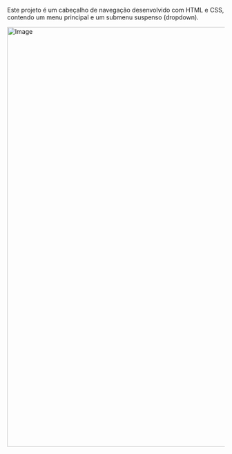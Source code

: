 Este projeto é um cabeçalho de navegação desenvolvido com HTML e CSS, contendo um menu principal e um submenu suspenso (dropdown).

<img width="1916" height="972" alt="Image" src="https://github.com/user-attachments/assets/aa502a46-5ead-4863-a45a-6a47837c9888" />
